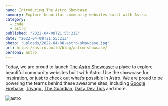 ```yaml
---
name: Introducing The Astro Showcase
summary: Explore beautiful community websites built with Astro.
category:
  - code
  - astro
published: "2022-04-08T21:55:21Z"
date: "2022-04-08T21:55:21Z"
photo: "uploads/2022-04-08-astro-showcase.jpg"
url: https://astro.build/blog/astro-showcase/
persona: astro
---
```


Today, we are proud to launch [The Astro Showcase](https://astro.build/showcase): a place to explore beautiful community websites built with Astro. Use the showcase for inspiration, or just to check out what’s possible in Astro. We are proud to be powering the teams behind these awesome sites, including [Google Firebase](https://firebase.blog/), [Trivago](https://tech.trivago.com/), [The Guardian](https://developers.theguardian.com/), [Daily Dev Tips](https://daily-dev-tips.com/) and more.

![astro](/uploads/2022-04-08-astro-showcase-screenshot.jpg)
